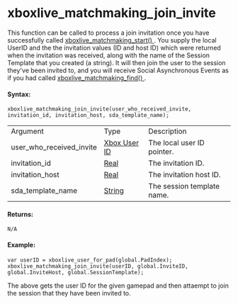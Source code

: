 # xboxlive_matchmaking_join_invite

This function can be called to process a join invitation once you have
successfully called [ xboxlive_matchmaking_start()
](xboxlive_matchmaking_start) . You supply the local UserID and the
the invitation values (ID and host ID) which were returned when the
invitation was received, along with the name of the Session Template
that you created (a string). It will then join the user to the session
they've been invited to, and you will receive Social Asynchronous Events
as if you had called [ xboxlive_matchmaking_find()
](xboxlive_matchmaking_find) .

#### Syntax:

``` gml
xboxlive_matchmaking_join_invite(user_who_received_invite, invitation_id, invitation_host, sda_template_name);
```

|                          |                                                                                                                              |                            |
|--------------------------|------------------------------------------------------------------------------------------------------------------------------|----------------------------|
| Argument                 | Type                                                                                                                         | Description                |
| user_who_received_invite |  [Xbox User ID](../../../../../GameMaker_Language/GML_Reference/UWP_And_XBox_Live/Users_And_Accounts/xboxlive_get_user)  | The local user ID pointer. |
| invitation_id            |  [Real](../../../../../GameMaker_Language/GML_Overview/Data_Types)                                                       | The invitation ID.         |
| invitation_host          |  [Real](../../../../../GameMaker_Language/GML_Overview/Data_Types)                                                       | The invitation host ID.    |
| sda_template_name        |  [String](../../../../../GameMaker_Language/GML_Overview/Data_Types)                                                     | The session template name. |

#### Returns:

``` gml
N/A
```

#### Example:

``` gml
var userID = xboxlive_user_for_pad(global.PadIndex); xboxlive_matchmaking_join_invite(userID, global.InviteID, global.InviteHost, global.SessionTemplate);
```

The above gets the user ID for the given gamepad and then attaempt to
join the session that they have been invited to.
